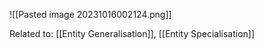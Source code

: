 ![[Pasted image 20231016002124.png]]

Related to: [[Entity Generalisation]], [[Entity Specialisation]]